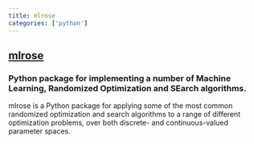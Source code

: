 ```yaml
---
title: mlrose
categories: ['python']
---
```

## [mlrose](https://github.com/gkhayes/mlrose)

### Python package for implementing a number of Machine Learning, Randomized Optimization and SEarch algorithms.

mlrose is a Python package for applying some of the most common randomized optimization and search algorithms to a range of different optimization problems, over both discrete- and continuous-valued parameter spaces.
